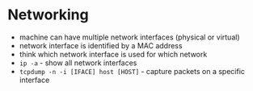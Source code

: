 # Networking

- machine can have multiple network interfaces (physical or virtual)
- network interface is identified by a MAC address
- think which network interface is used for which network
- `ip -a` - show all network interfaces
- `tcpdump -n -i [IFACE] host [HOST]` - capture packets on a specific interface